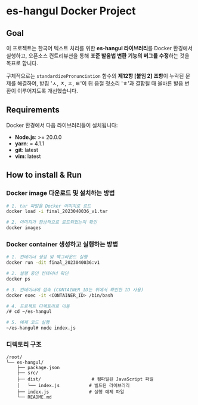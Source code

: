 # es-hangul Docker Project

## Goal

이 프로젝트는 한국어 텍스트 처리를 위한 **es-hangul 라이브러리**를 Docker 환경에서 실행하고, 오픈소스 컨트리뷰션을 통해 **표준 발음법 변환 기능의 버그를 수정**하는 것을 목표로 합니다.

구체적으로는 `standardizePronunciation` 함수의 **제12항 [붙임 2] 조항**이 누락된 문제를 해결하여, 받침 'ㅅ, ㅈ, ㅊ, ㅌ'이 뒤 음절 첫소리 'ㅎ'과 결합될 때 올바른 발음 변환이 이루어지도록 개선했습니다.

## Requirements

Docker 환경에서 다음 라이브러리들이 설치됩니다:

- **Node.js**: >= 20.0.0
- **yarn**: = 4.1.1
- **git**: latest
- **vim**: latest

## How to install & Run

### Docker image 다운로드 및 설치하는 방법

```bash
# 1. tar 파일을 Docker 이미지로 로드
docker load -i final_2023040036_v1.tar

# 2. 이미지가 정상적으로 로드되었는지 확인
docker images
```
### Docker container 생성하고 실행하는 방법

```bash
# 1. 컨테이너 생성 및 백그라운드 실행
docker run -dit final_2023040036:v1

# 2. 실행 중인 컨테이너 확인
docker ps

# 3. 컨테이너에 접속 (CONTAINER_ID는 위에서 확인한 ID 사용)
docker exec -it <CONTAINER_ID> /bin/bash

# 4. 프로젝트 디렉토리로 이동
/# cd ~/es-hangul

# 5. 예제 코드 실행
~/es-hangul# node index.js
```

### 디렉토리 구조

```
/root/
└── es-hangul/                  
    ├── package.json            
    ├── src/                    
    ├── dist/                   # 컴파일된 JavaScript 파일
    │   └── index.js           # 빌드된 라이브러리
    ├── index.js               # 실행 예제 파일
    └── README.md              
```



